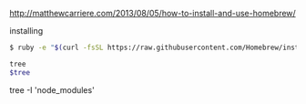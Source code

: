 




http://matthewcarriere.com/2013/08/05/how-to-install-and-use-homebrew/

installing
```sh
$ ruby -e "$(curl -fsSL https://raw.githubusercontent.com/Homebrew/install/master/install)"
```

```sh
tree
$tree
```

tree -I 'node_modules'
